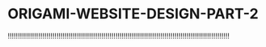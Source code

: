 # ORIGAMI-WEBSITE-DESIGN-PART-2
!!!!!!!!!!!!!!!!!!!!!!!!!!!!!!!!!!!!!!!!!!!!!!!!!!!!!!!!!!!!!!!!!!!!!!!!!!!!!!!!!!!!!!!!!!!!!!!!!!!!!!!!!!!!!
